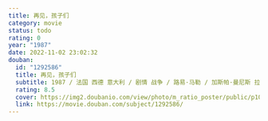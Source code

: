 ```yaml
---
title: 再见，孩子们
category: movie
status: todo
rating: 0
year: "1987"
date: 2022-11-02 23:02:32
douban:
  id: "1292586"
  title: 再见，孩子们
  subtitle: 1987 / 法国 西德 意大利 / 剧情 战争 / 路易·马勒 / 加斯帕·曼尼斯 拉斐尔·费伊特
  rating: 8.5
  cover: https://img2.doubanio.com/view/photo/m_ratio_poster/public/p1095874762.jpg
  link: https://movie.douban.com/subject/1292586/
---
```



